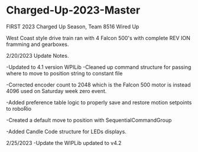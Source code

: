 # Charged-Up-2023-Master
FIRST 2023 Charged Up Season, Team 8516 Wired Up

West Coast style drive train ran with 4 Falcon 500's with complete REV ION framming and gearboxes.

2/20/2023 Update Notes.

-Updated to 4.1 version WPILib
-Cleaned up command structure for passing where to move to position string to constant file

-Corrected encoder count to 2048 which is the Falcon 500 motor is instead 4096 used on Saturday week zero event.

-Added preference table logic to properly save and restore motion setpoints to roboRio

-Created a default move to position with SequentialCommandGroup

-Added Candle Code structure for LEDs displays.

2/25/2023
-Update the WIPLib updated to v4.2
